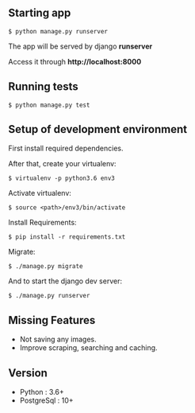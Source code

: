 ## Starting app

    $ python manage.py runserver

The app will be served by django **runserver**

Access it through **http://localhost:8000**

## Running tests

    $ python manage.py test

## Setup of development environment

First install required dependencies.

After that, create your virtualenv:

    $ virtualenv -p python3.6 env3
    
Activate virtualenv:

    $ source <path>/env3/bin/activate

Install Requirements:

    $ pip install -r requirements.txt
    
Migrate:

    $ ./manage.py migrate
    
And to start the django dev server:

    $ ./manage.py runserver
    
## Missing Features
* Not saving any images.
* Improve scraping, searching and caching.

## Version
* Python : 3.6+
* PostgreSql : 10+

